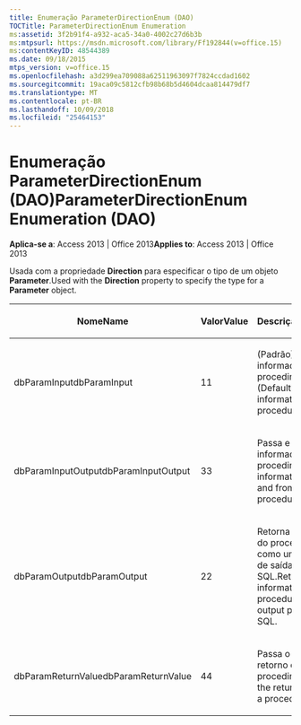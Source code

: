 ```yaml
---
title: Enumeração ParameterDirectionEnum (DAO)
TOCTitle: ParameterDirectionEnum Enumeration
ms:assetid: 3f2b91f4-a932-aca5-34a0-4002c27d6b3b
ms:mtpsurl: https://msdn.microsoft.com/library/Ff192844(v=office.15)
ms:contentKeyID: 48544389
ms.date: 09/18/2015
mtps_version: v=office.15
ms.openlocfilehash: a3d299ea709088a62511963097f7824ccdad1602
ms.sourcegitcommit: 19aca09c5812cfb98b68b5d4604dcaa814479df7
ms.translationtype: MT
ms.contentlocale: pt-BR
ms.lasthandoff: 10/09/2018
ms.locfileid: "25464153"
---
```

# <a name="parameterdirectionenum-enumeration-dao"></a><span data-ttu-id="2f912-102">Enumeração ParameterDirectionEnum (DAO)</span><span class="sxs-lookup"><span data-stu-id="2f912-102">ParameterDirectionEnum Enumeration (DAO)</span></span>


<span data-ttu-id="2f912-103">**Aplica-se a**: Access 2013 | Office 2013</span><span class="sxs-lookup"><span data-stu-id="2f912-103">**Applies to**: Access 2013 | Office 2013</span></span>

<span data-ttu-id="2f912-104">Usada com a propriedade **Direction** para especificar o tipo de um objeto **Parameter**.</span><span class="sxs-lookup"><span data-stu-id="2f912-104">Used with the **Direction** property to specify the type for a **Parameter** object.</span></span>

<table>
<colgroup>
<col style="width: 33%" />
<col style="width: 33%" />
<col style="width: 33%" />
</colgroup>
<thead>
<tr class="header">
<th><p><span data-ttu-id="2f912-105">Nome</span><span class="sxs-lookup"><span data-stu-id="2f912-105">Name</span></span></p></th>
<th><p><span data-ttu-id="2f912-106">Valor</span><span class="sxs-lookup"><span data-stu-id="2f912-106">Value</span></span></p></th>
<th><p><span data-ttu-id="2f912-107">Descrição</span><span class="sxs-lookup"><span data-stu-id="2f912-107">Description</span></span></p></th>
</tr>
</thead>
<tbody>
<tr class="odd">
<td><p><span data-ttu-id="2f912-108">dbParamInput</span><span class="sxs-lookup"><span data-stu-id="2f912-108">dbParamInput</span></span></p></td>
<td><p><span data-ttu-id="2f912-109">1</span><span class="sxs-lookup"><span data-stu-id="2f912-109">1</span></span></p></td>
<td><p><span data-ttu-id="2f912-110">(Padrão) Passa as informações para o procedimento.</span><span class="sxs-lookup"><span data-stu-id="2f912-110">(Default) Passes information to the procedure.</span></span></p></td>
</tr>
<tr class="even">
<td><p><span data-ttu-id="2f912-111">dbParamInputOutput</span><span class="sxs-lookup"><span data-stu-id="2f912-111">dbParamInputOutput</span></span></p></td>
<td><p><span data-ttu-id="2f912-112">3</span><span class="sxs-lookup"><span data-stu-id="2f912-112">3</span></span></p></td>
<td><p><span data-ttu-id="2f912-113">Passa e recebe informações do procedimento.</span><span class="sxs-lookup"><span data-stu-id="2f912-113">Passes information both to and from the procedure.</span></span></p></td>
</tr>
<tr class="odd">
<td><p><span data-ttu-id="2f912-114">dbParamOutput</span><span class="sxs-lookup"><span data-stu-id="2f912-114">dbParamOutput</span></span></p></td>
<td><p><span data-ttu-id="2f912-115">2</span><span class="sxs-lookup"><span data-stu-id="2f912-115">2</span></span></p></td>
<td><p><span data-ttu-id="2f912-116">Retorna informações do procedimento como um parâmetro de saída no SQL.</span><span class="sxs-lookup"><span data-stu-id="2f912-116">Returns information from the procedure as an output parameter in SQL.</span></span></p></td>
</tr>
<tr class="even">
<td><p><span data-ttu-id="2f912-117">dbParamReturnValue</span><span class="sxs-lookup"><span data-stu-id="2f912-117">dbParamReturnValue</span></span></p></td>
<td><p><span data-ttu-id="2f912-118">4</span><span class="sxs-lookup"><span data-stu-id="2f912-118">4</span></span></p></td>
<td><p><span data-ttu-id="2f912-119">Passa o valor de retorno de um procedimento.</span><span class="sxs-lookup"><span data-stu-id="2f912-119">Passes the return value from a procedure.</span></span></p></td>
</tr>
</tbody>
</table>

